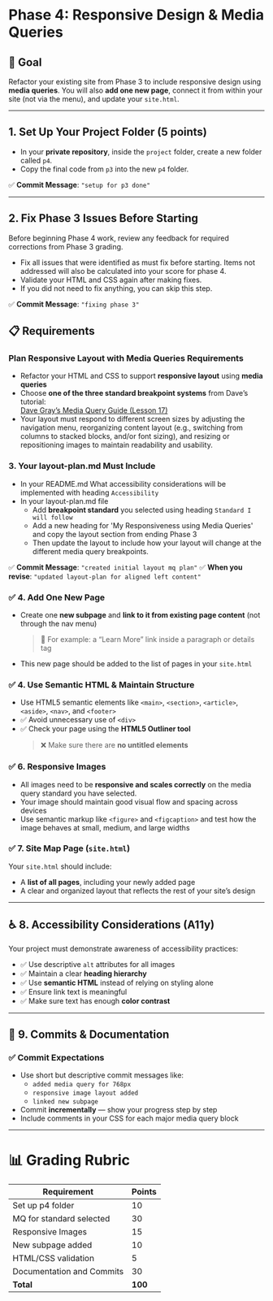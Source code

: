 # Phase 4: Responsive Design & Media Queries

## 📌 Goal
Refactor your existing site from Phase 3 to include responsive design using **media queries**. You will also **add one new page**, connect it from within your site (not via the menu), and update your `site.html`.

---
## 1. Set Up Your Project Folder (5 points)

- In your **private repository**, inside the `project` folder, create a new folder called `p4`.
- Copy the final code from `p3` into the new `p4` folder.

✅ **Commit Message**: `"setup for p3 done"`

---

## 2. Fix Phase 3 Issues Before Starting 

Before beginning Phase 4 work, review any feedback for required corrections from Phase 3 grading.

- Fix all issues that were identified as must fix before starting. Items not addressed will also be calculated into your score for phase 4.  
- Validate your HTML and CSS again after making fixes.
- If you did not need to fix anything, you can skip this step. 

✅ **Commit Message**: `"fixing phase 3"`

## 📋 Requirements

### Plan Responsive Layout with Media Queries Requirements
- Refactor your HTML and CSS to support **responsive layout** using **media queries**
- Choose **one of the three standard breakpoint systems** from Dave’s tutorial:  
  [Dave Gray’s Media Query Guide (Lesson 17)](https://github.com/gitdagray/css_course/blob/main/17_lesson/notes.md)
- Your layout must respond to different screen sizes by adjusting the navigation menu, reorganizing content layout (e.g., switching from columns to stacked blocks, and/or font sizing), and resizing or repositioning images to maintain readability and usability.

###  3. Your layout-plan.md Must Include
- In your README.md What accessibility considerations will be implemented with heading `Accessibility`
- In your layout-plan.md file 
  - Add **breakpoint standard** you selected using heading `Standard I will follow`
  - Add a new heading for 'My Responsiveness using Media Queries' and copy the layout section from ending Phase 3 
  - Then update the layout to include how your layout will change at the different media query breakpoints.


✅ **Commit Message**: `"created initial layout mq plan"`
✅ **When you revise**: `"updated layout-plan for aligned left content"`

### ✅ 4. Add One New Page
- Create one **new subpage** and **link to it from existing page content** (not through the nav menu)
  > 🧭 For example: a “Learn More” link inside a paragraph or details tag
- This new page should be added to the list of pages in your `site.html`

### ✅ 4. Use Semantic HTML & Maintain Structure
- Use HTML5 semantic elements like `<main>`, `<section>`, `<article>`, `<aside>`, `<nav>`, and `<footer>`
- ✅ Avoid unnecessary use of `<div>`  
- ✅ Check your page using the **HTML5 Outliner tool**  
  > ❌ Make sure there are **no untitled elements**

### ✅ 6. Responsive Images
- All images need to be  **responsive and scales correctly** on the media query standard you have selected.
- Your image should maintain good visual flow and spacing across devices
- Use semantic markup like `<figure>` and `<figcaption>` and test how the image behaves at small, medium, and large widths

### ✅ 7. Site Map Page (`site.html`)
Your `site.html` should include:
- A **list of all pages**, including your newly added page
- A clear and organized layout that reflects the rest of your site’s design

---

## ♿️ 8. Accessibility Considerations (A11y)
Your project must demonstrate awareness of accessibility practices:

- ✅ Use descriptive `alt` attributes for all images
- ✅ Maintain a clear **heading hierarchy**
- ✅ Use **semantic HTML** instead of relying on styling alone
- ✅ Ensure link text is meaningful
- ✅ Make sure text has enough **color contrast**

---

## 🔄 9. Commits & Documentation

### ✅ Commit Expectations
- Use short but descriptive commit messages like:
  - `added media query for 768px`
  - `responsive image layout added`
  - `linked new subpage`
- Commit **incrementally** — show your progress step by step
- Include comments in your CSS for each major media query block

---
# 📊 Grading Rubric

| Requirement                     | Points |
|----------------------------------|--------|
| Set up p4 folder                 | 10     |
| MQ for standard selected         | 30     |
| Responsive Images                | 15     |
| New subpage added                | 10     |
| HTML/CSS validation              | 5      |
| Documentation and Commits        | 30     |
| **Total**                        | **100**|